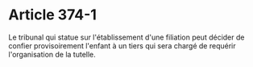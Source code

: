 # Article 374-1

Le tribunal qui statue sur l'établissement d'une filiation peut décider de confier provisoirement l'enfant à un tiers qui sera chargé de requérir l'organisation de la tutelle.
